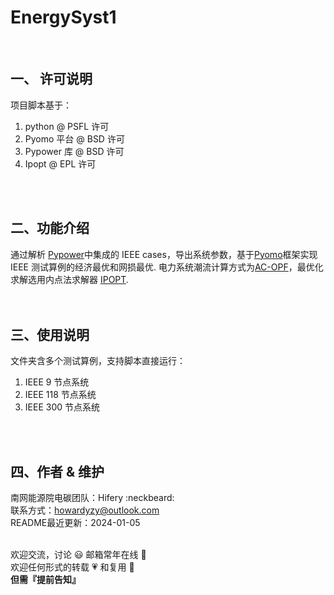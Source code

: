 #  **EnergySyst1** 
<br>

## 一、 许可说明

项目脚本基于：
1. python @ PSFL 许可 <br>
1. Pyomo 平台 @ BSD 许可<br>
2. Pypower 库 @ BSD 许可 <br>
3. Ipopt @ EPL 许可<br>
<br>
<br>


## 二、功能介绍

通过解析 [Pypower](https://github.com/rwl/PYPOWER/tree/master)中集成的 IEEE cases，导出系统参数，基于[Pyomo](https://www.pyomo.org/documentation)框架实现 IEEE 测试算例的经济最优和网损最优. 电力系统潮流计算方式为[AC-OPF](https://www.youtube.com/watch?v=5MwNL2SuEaI&t=1238s&ab_channel=GurobiOptimization)，最优化求解选用内点法求解器 [IPOPT](https://pypi.org/project/ipopt/).<br>
<br>
<br>

## 三、使用说明

文件夹含多个测试算例，支持脚本直接运行：
1. IEEE 9 节点系统<br>
2. IEEE 118 节点系统<br>
3. IEEE 300 节点系统<br>
<br>
<br>

## 四、作者 & 维护
  
南网能源院电碳团队：Hifery   :neckbeard:  <br>
联系方式：howardyzy@outlook.com <br>
README最近更新：2024-01-05
<br>
<br>

欢迎交流，讨论 :smiley: 邮箱常年在线 :punch: <br> 
欢迎任何形式的转载 :heartpulse: 和复用 :clap:  <br>
 **但需『提前告知』** 


